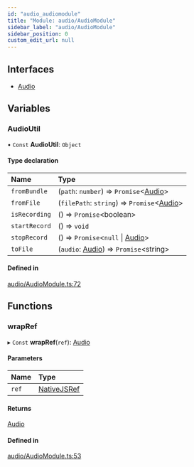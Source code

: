 ```yaml
---
id: "audio_audiomodule"
title: "Module: audio/AudioModule"
sidebar_label: "audio/AudioModule"
sidebar_position: 0
custom_edit_url: null
---
```


## Interfaces

- [Audio](../interfaces/audio_audiomodule.audio.md)

## Variables

### AudioUtil

• `Const` **AudioUtil**: `Object`

#### Type declaration

| Name | Type |
| :------ | :------ |
| `fromBundle` | (`path`: `number`) => `Promise`<[Audio](../interfaces/audio_audiomodule.audio.md)\> |
| `fromFile` | (`filePath`: `string`) => `Promise`<[Audio](../interfaces/audio_audiomodule.audio.md)\> |
| `isRecording` | () => `Promise`<boolean\> |
| `startRecord` | () => `void` |
| `stopRecord` | () => `Promise`<``null`` \| [Audio](../interfaces/audio_audiomodule.audio.md)\> |
| `toFile` | (`audio`: [Audio](../interfaces/audio_audiomodule.audio.md)) => `Promise`<string\> |

#### Defined in

[audio/AudioModule.ts:72](https://github.com/pytorch/live/blob/ccda43e/react-native-pytorch-core/src/audio/AudioModule.ts#L72)

## Functions

### wrapRef

▸ `Const` **wrapRef**(`ref`): [Audio](../interfaces/audio_audiomodule.audio.md)

#### Parameters

| Name | Type |
| :------ | :------ |
| `ref` | [NativeJSRef](../interfaces/nativejsref.nativejsref-1.md) |

#### Returns

[Audio](../interfaces/audio_audiomodule.audio.md)

#### Defined in

[audio/AudioModule.ts:53](https://github.com/pytorch/live/blob/ccda43e/react-native-pytorch-core/src/audio/AudioModule.ts#L53)
